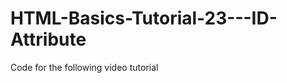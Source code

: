 HTML-Basics-Tutorial-23---ID-Attribute
======================================

Code for the following video tutorial 
